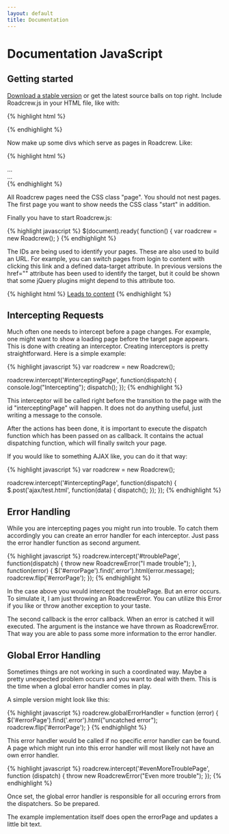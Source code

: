 ```yaml
---
layout: default
title: Documentation
---
```


Documentation JavaScript
========================

Getting started
---------------

[Download a stable version](https://github.com/grobmeier/Roadcrew.js/downloads) or get the latest source balls on
top right. Include Roadcrew.js in your HTML file, like with:

{% highlight html %}
<script type="text/javascript" charset="utf-8" src="roadcrew.js"></script>
<script type="text/javascript" charset="utf-8" src="app.js"></script>
{% endhighlight %}

Now make up some divs which serve as pages in Roadcrew. Like:

{% highlight html %}
<div class="page start" id="login">
...
</div>
<div class="page" id="content">
...
</div>
{% endhighlight %}

All Roadcrew pages need the CSS class "page". You should not nest pages. The first page you want to show needs the CSS
class "start" in addition.

Finally you have to start Roadcrew.js:

{% highlight javascript %}
$(document).ready( function() {
   var roadcrew = new Roadcrew();
}
{% endhighlight %} 

The IDs are being used to identify your pages. These are also used to build an URL. For example, you can
switch pages from login to content with clicking this link and a defined data-target attribute. In previous versions
the href="" attribute has been used to identify the target, but it could be shown that some jQuery plugins might depend
to this attribute too.

{% highlight html %}
<a data-target="#content" href="#">Leads to content</a>
{% endhighlight %}


Intercepting Requests
---------------------

Much often one needs to intercept before a page changes. For example, one might want to show a loading page before the target page appears. This is done with creating an interceptor. Creating interceptors is pretty straightforward. Here is a simple example:

{% highlight javascript %}
var roadcrew = new Roadcrew();

roadcrew.intercept('#interceptingPage', function(dispatch) {
   console.log("Intercepting");
   dispatch();
});
{% endhighlight %}

This interceptor will be called right before the transition to the page with the id "interceptingPage" will happen. It does not do anything useful, just writing a message to the console.

After the actions has been done, it is important to execute the dispatch function which has been passed on as callback. It contains the actual dispatching function, which will finally switch your page.

If you would like to something AJAX like, you can do it that way:

{% highlight javascript %}
var roadcrew = new Roadcrew();

roadcrew.intercept('#interceptingPage', function(dispatch) {
   $.post('ajax/test.html', function(data) {
      dispatch();
   });
});
{% endhighlight %}

Error Handling
--------------

While you are intercepting pages you might run into trouble. To catch them accordingly you can create an error handler for each interceptor. Just pass the error handler function as second argument.

{% highlight javascript %}
roadcrew.intercept('#troublePage', function(dispatch) {
   throw new RoadcrewError("I made trouble");
}, function(error) {
   $('#errorPage').find('.error').html(error.message);
   roadcrew.flip('#errorPage');
});
{% endhighlight %}

In the case above you would intercept the troublePage. But an error occurs. To simulate it, I am just throwing an RoadcrewError. You can utilize this Error if you like or throw another exception to your taste.

The second callback is the error callback. When an error is catched it will executed. The argument is the instance we have thrown as RoadcrewError. That way you are able to pass some more information to the error handler.

Global Error Handling
---------------------

Sometimes things are not working in such a coordinated way. Maybe a pretty unexpected problem occurs and you want to deal with them. This is the time when a global error handler comes in play.

A simple version might look like this:

{% highlight javascript %}
roadcrew.globalErrorHandler = function (error) {
   $('#errorPage').find('.error').html("uncatched error");
   roadcrew.flip('#errorPage');
}
{% endhighlight %}

This error handler would be called if no specific error handler can be found. A page which might run into this error handler will most likely not have an own error handler.

{% highlight javascript %}
roadcrew.intercept('#evenMoreTroublePage', function (dispatch) {
   throw new RoadcrewError("Even more trouble");
});
{% endhighlight %}

Once set, the global error handler is responsible for all occuring errors from the dispatchers. So be prepared. 

The example implementation itself does open the errorPage and updates a little bit text. 

